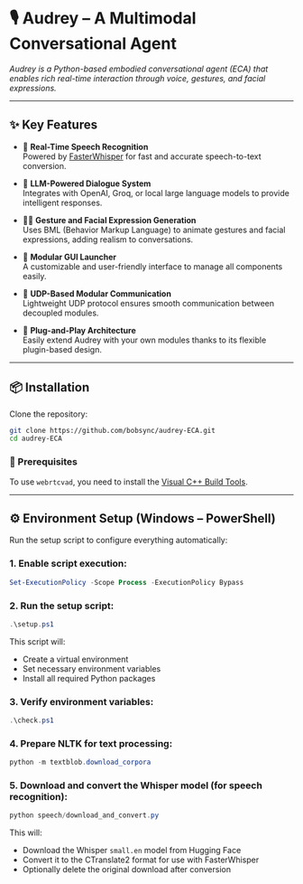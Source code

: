 # 🎙️ Audrey – A Multimodal Conversational Agent

_Audrey is a Python-based embodied conversational agent (ECA) that enables rich real-time interaction through voice, gestures, and facial expressions._

<!-- ![Audrey Demo](docs/demo.gif) <!-- Replace with actual image or gif of the interface -->

---

## ✨ Key Features

- 🎤 **Real-Time Speech Recognition**  
  Powered by [FasterWhisper](https://github.com/guillaumekln/faster-whisper) for fast and accurate speech-to-text conversion.

- 🤖 **LLM-Powered Dialogue System**  
  Integrates with OpenAI, Groq, or local large language models to provide intelligent responses.

- 🙋‍♀️ **Gesture and Facial Expression Generation**  
  Uses BML (Behavior Markup Language) to animate gestures and facial expressions, adding realism to conversations.

- 🧩 **Modular GUI Launcher**  
  A customizable and user-friendly interface to manage all components easily.

- 🔌 **UDP-Based Modular Communication**  
  Lightweight UDP protocol ensures smooth communication between decoupled modules.

- 🔧 **Plug-and-Play Architecture**  
  Easily extend Audrey with your own modules thanks to its flexible plugin-based design.

---

## 📦 Installation

Clone the repository:
```bash
git clone https://github.com/bobsync/audrey-ECA.git
cd audrey-ECA
```

### 📌 Prerequisites

To use `webrtcvad`, you need to install the [Visual C++ Build Tools](https://visualstudio.microsoft.com/visual-cpp-build-tools/).

---

## ⚙️ Environment Setup (Windows – PowerShell)

Run the setup script to configure everything automatically:

### 1. Enable script execution:
```powershell
Set-ExecutionPolicy -Scope Process -ExecutionPolicy Bypass
```

### 2. Run the setup script:
```powershell
.\setup.ps1
```
This script will:
- Create a virtual environment  
- Set necessary environment variables  
- Install all required Python packages  

### 3. Verify environment variables:
```powershell
.\check.ps1
```

### 4. Prepare NLTK for text processing:
```powershell
python -m textblob.download_corpora
```

### 5. Download and convert the Whisper model (for speech recognition):
```powershell
python speech/download_and_convert.py
```
This will:
- Download the Whisper `small.en` model from Hugging Face  
- Convert it to the CTranslate2 format for use with FasterWhisper  
- Optionally delete the original download after conversion  
